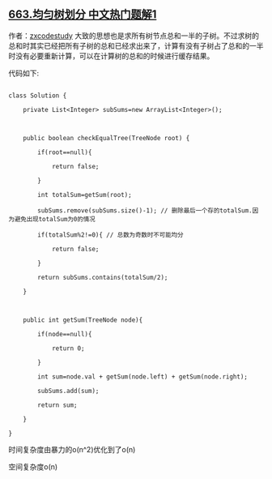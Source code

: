 ## [663.均匀树划分 中文热门题解1](https://leetcode.cn/problems/equal-tree-partition/solutions/100000/qiu-shu-suo-you-jie-dian-zong-he-yi-ban-de-zi-shu-)

作者：[zxcodestudy](https://leetcode.cn/u/zxcodestudy)
大致的思想也是求所有树节点总和一半的子树。不过求树的总和时其实已经把所有子树的总和已经求出来了，计算有没有子树占了总和的一半时没有必要重新计算，可以在计算树的总和的时候进行缓存结果。
代码如下:
```
class Solution {
    private List<Integer> subSums=new ArrayList<Integer>();
    
    public boolean checkEqualTree(TreeNode root) {
        if(root==null){
            return false;
        }
        int totalSum=getSum(root);
        subSums.remove(subSums.size()-1); // 删除最后一个存的totalSum.因为避免出现totalSum为0的情况
        if(totalSum%2!=0){ // 总数为奇数时不可能均分
            return false;
        }
        return subSums.contains(totalSum/2);
    }
    
    public int getSum(TreeNode node){
        if(node==null){
            return 0;
        }
        int sum=node.val + getSum(node.left) + getSum(node.right);
        subSums.add(sum);
        return sum;
    }
}
```
时间复杂度由暴力的o(n^2)优化到了o(n)
空间复杂度o(n)